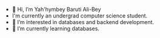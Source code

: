- 👋 Hi, I’m Yah'hymbey Baruti Ali-Bey
- I'm currently an undergrad computer science student.
- 👀 I’m interested in databases and backend development.
- 🌱 I’m currently learning databases.

<!---
ybaruti/ybaruti is a ✨ special ✨ repository because its `README.md` (this file) appears on your GitHub profile.
You can click the Preview link to take a look at your changes.
--->
